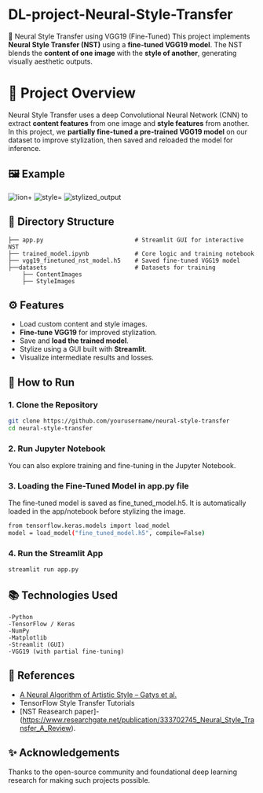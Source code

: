 # DL-project-Neural-Style-Transfer
🎨 Neural Style Transfer using VGG19 (Fine-Tuned)
This project implements **Neural Style Transfer (NST)** using a **fine-tuned VGG19 model**. The NST blends the **content of one image** with the **style of another**, generating visually aesthetic outputs.

# 📌 Project Overview
Neural Style Transfer uses a deep Convolutional Neural Network (CNN) to extract **content features** from one image and **style features** from another. In this project, we **partially fine-tuned a pre-trained VGG19 model** on our dataset to improve stylization, then saved and reloaded the model for inference.

## 🖼️ Example
![lion](https://github.com/user-attachments/assets/23e20e6b-77fa-4564-8139-3c309c619525)+
![style](https://github.com/user-attachments/assets/749f02cf-2a4f-4872-90f1-e45a3781b558)=
![stylized_output](https://github.com/user-attachments/assets/a49f9423-73d9-455b-8172-782094a46254)

## 📁 Directory Structure
```
├── app.py                          # Streamlit GUI for interactive NST
├── trained_model.ipynb             # Core logic and training notebook
├── vgg19_finetuned_nst_model.h5    # Saved fine-tuned VGG19 model
├──datasets                         # Datasets for training
    ├── ContentImages
    ├── StyleImages
```
## ⚙️ Features

- Load custom content and style images.
- **Fine-tune VGG19** for improved stylization.
- Save and **load the trained model**.
- Stylize using a GUI built with **Streamlit**.
- Visualize intermediate results and losses.

## 🚀 How to Run
### 1. Clone the Repository
   ```bash
   git clone https://github.com/yourusername/neural-style-transfer
   cd neural-style-transfer
   ```
### 2. Run Jupyter Notebook
   You can also explore training and fine-tuning in the Jupyter Notebook.
### 3. Loading the Fine-Tuned Model in app.py file
   The fine-tuned model is saved as fine_tuned_model.h5. It is automatically loaded in the app/notebook before stylizing the image.
   ```bash
   from tensorflow.keras.models import load_model
   model = load_model("fine_tuned_model.h5", compile=False)
   ```
### 4. Run the Streamlit App
   ```bash
   streamlit run app.py
   ```
## 📚 Technologies Used
```
-Python
-TensorFlow / Keras
-NumPy
-Matplotlib
-Streamlit (GUI)
-VGG19 (with partial fine-tuning)
```

## 📄 References

- [A Neural Algorithm of Artistic Style – Gatys et al.](https://arxiv.org/abs/1508.06576)
- TensorFlow Style Transfer Tutorials
- [NST Reasearch paper]-(https://www.researchgate.net/publication/333702745_Neural_Style_Transfer_A_Review).

## ✨ Acknowledgements
Thanks to the open-source community and foundational deep learning research for making such projects possible.


